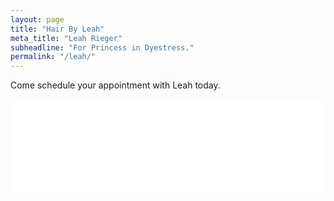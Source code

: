 ```yaml
---
layout: page
title: "Hair By Leah"
meta_title: "Leah Rieger"
subheadline: "For Princess in Dyestress."
permalink: "/leah/"
---
```

<p> Come schedule your appointment with Leah today. </p>

<script src="//instansive.com/widget/js/instansive.js"></script><iframe src="//instansive.com/widgets/6ab3c81975a9c472d863c5d0751a18734466d547.html" id="instansive_6ab3c81975" name="instansive_6ab3c81975"  scrolling="no" allowtransparency="true" class="instansive-widget" style="width: 100%; border: 0; overflow: hidden;"></iframe>
